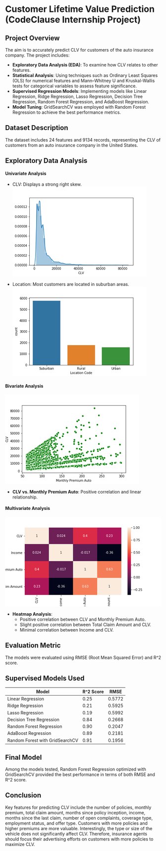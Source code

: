 # Customer Lifetime Value Prediction (CodeClause Internship Project)

## Project Overview
The aim is to accurately predict CLV for customers of the auto insurance company. The project includes:

- **Exploratory Data Analysis (EDA)**: To examine how CLV relates to other features.
- **Statistical Analysis**: Using techniques such as Ordinary Least Squares (OLS) for numerical features and Mann–Whitney U and Kruskal-Wallis tests for categorical variables to assess feature significance.
- **Supervised Regression Models**: Implementing models like Linear Regression, Ridge Regression, Lasso Regression, Decision Tree Regression, Random Forest Regression, and AdaBoost Regression.
- **Model Tuning**: GridSearchCV was employed with Random Forest Regression to achieve the best performance metrics.

## Dataset Description

The dataset includes 24 features and 9134 records, representing the CLV of customers from an auto insurance company in the United States.

## Exploratory Data Analysis

#### Univariate Analysis

- CLV: Displays a strong right skew.
![CLV](/CLV.png "Customer Lifetime Value")

- Location: Most customers are located in suburban areas.
![location](/location.png "Location")


#### Bivariate Analysis
![Bivariate Analysis](/bi.png "Bivariate Analysis of CLV and Monthly Premium")
- **CLV vs. Monthly Premium Auto**: Positive correlation and linear relationship.

#### Multivariate Analysis
![Heatmap](/Heatmap.png "Heatmap")
- **Heatmap Analysis**:
  - Positive correlation between CLV and Monthly Premium Auto.
  - Slight positive correlation between Total Claim Amount and CLV.
  - Minimal correlation between Income and CLV.

## Evaluation Metric

The models were evaluated using RMSE (Root Mean Squared Error) and R^2 score.

## Supervised Models Used

| Model                       | R^2 Score | RMSE   |
|-----------------------------|-----------|--------|
| Linear Regression           | 0.25      | 0.5772 |
| Ridge Regression            | 0.21      | 0.5925 |
| Lasso Regression            | 0.19      | 0.5992 |
| Decision Tree Regression    | 0.84      | 0.2668 |
| Random Forest Regression    | 0.90      | 0.2047 |
| AdaBoost Regression         | 0.89      | 0.2181 |
| Random Forest with GridSearchCV | 0.91  | 0.1956 |

## Final Model

Among the models tested, Random Forest Regression optimized with GridSearchCV provided the best performance in terms of both RMSE and R^2 score.

## Conclusion

Key features for predicting CLV include the number of policies, monthly premium, total claim amount, months since policy inception, income, months since the last claim, number of open complaints, coverage type, employment status, and offer type. Customers with more policies and higher premiums are more valuable. Interestingly, the type or size of the vehicle does not significantly affect CLV. Therefore, insurance agents should focus their advertising efforts on customers with more policies to maximize CLV.
